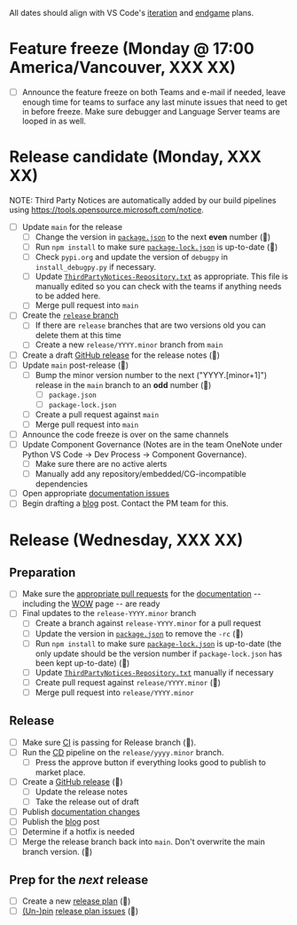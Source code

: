 All dates should align with VS Code's [iteration](https://github.com/microsoft/vscode/labels/iteration-plan) and [endgame](https://github.com/microsoft/vscode/labels/endgame-plan) plans.

# Feature freeze (Monday @ 17:00 America/Vancouver, XXX XX)

-   [ ] Announce the feature freeze on both Teams and e-mail if needed, leave enough time for teams to surface any last minute issues that need to get in before freeze. Make sure debugger and Language Server teams are looped in as well.

# Release candidate (Monday, XXX XX)

NOTE: Third Party Notices are automatically added by our build pipelines using https://tools.opensource.microsoft.com/notice.

-   [ ] Update `main` for the release
    -   [ ] Change the version in [`package.json`](https://github.com/Microsoft/vscode-python/blob/main/package.json) to the next **even** number (🤖)
    -   [ ] Run `npm install` to make sure [`package-lock.json`](https://github.com/Microsoft/vscode-python/blob/main/package.json) is up-to-date (🤖)
    -   [ ] Check `pypi.org` and update the version of `debugpy` in `install_debugpy.py` if necessary.
    -   [ ] Update [`ThirdPartyNotices-Repository.txt`](https://github.com/Microsoft/vscode-python/blob/main/ThirdPartyNotices-Repository.txt) as appropriate. This file is manually edited so you can check with the teams if anything needs to be added here.
    -   [ ] Merge pull request into `main`
-   [ ] Create the [`release` branch](https://github.com/microsoft/vscode-python/branches)
    -   [ ] If there are `release` branches that are two versions old you can delete them at this time
    -   [ ] Create a new `release/YYYY.minor` branch from `main`
-   [ ] Create a draft [GitHub release](https://github.com/microsoft/vscode-python/releases) for the release notes (🤖)
-   [ ] Update `main` post-release (🤖)
    -   [ ] Bump the minor version number to the next ("YYYY.[minor+1]") release in the `main` branch to an **odd** number (🤖)
        -   [ ] `package.json`
        -   [ ] `package-lock.json`
    -   [ ] Create a pull request against `main`
    -   [ ] Merge pull request into `main`
-   [ ] Announce the code freeze is over on the same channels
-   [ ] Update Component Governance (Notes are in the team OneNote under Python VS Code → Dev Process → Component Governance).
    -   [ ] Make sure there are no active alerts
    -   [ ] Manually add any repository/embedded/CG-incompatible dependencies
-   [ ] Open appropriate [documentation issues](https://github.com/microsoft/vscode-docs/issues?q=is%3Aissue+is%3Aopen+label%3Apython)
-   [ ] Begin drafting a [blog](http://aka.ms/pythonblog) post. Contact the PM team for this.

# Release (Wednesday, XXX XX)

## Preparation

-   [ ] Make sure the [appropriate pull requests](https://github.com/microsoft/vscode-docs/pulls) for the [documentation](https://code.visualstudio.com/docs/python/python-tutorial) -- including the [WOW](https://code.visualstudio.com/docs/languages/python) page -- are ready
-   [ ] Final updates to the `release-YYYY.minor` branch
    -   [ ] Create a branch against `release-YYYY.minor` for a pull request
    -   [ ] Update the version in [`package.json`](https://github.com/Microsoft/vscode-python/blob/main/package.json) to remove the `-rc` (🤖)
    -   [ ] Run `npm install` to make sure [`package-lock.json`](https://github.com/Microsoft/vscode-python/blob/main/package.json) is up-to-date (the only update should be the version number if `package-lock.json` has been kept up-to-date) (🤖)
    -   [ ] Update [`ThirdPartyNotices-Repository.txt`](https://github.com/Microsoft/vscode-python/blob/main/ThirdPartyNotices-Repository.txt) manually if necessary
    -   [ ] Create pull request against `release/YYYY.minor` (🤖)
    -   [ ] Merge pull request into `release/YYYY.minor`

## Release

-   [ ] Make sure [CI](https://github.com/microsoft/vscode-python/actions?query=workflow:%22Build%22) is passing for Release branch (🤖).
-   [ ] Run the [CD](https://dev.azure.com/monacotools/Monaco/_build?definitionId=299) pipeline on the `release/yyyy.minor` branch.
    -   [ ] Press the approve button if everything looks good to publish to market place.
-   [ ] Create a [GitHub release](https://github.com/microsoft/vscode-python/releases) (🤖)
    -   [ ] Update the release notes
    -   [ ] Take the release out of draft
-   [ ] Publish [documentation changes](https://github.com/Microsoft/vscode-docs/pulls?q=is%3Apr+is%3Aopen+label%3Apython)
-   [ ] Publish the [blog](http://aka.ms/pythonblog) post
-   [ ] Determine if a hotfix is needed
-   [ ] Merge the release branch back into `main`. Don't overwrite the main branch version. (🤖)

## Prep for the _next_ release

-   [ ] Create a new [release plan](https://raw.githubusercontent.com/microsoft/vscode-python/main/.github/release_plan.md) (🤖)
-   [ ] [(Un-)pin](https://help.github.com/en/articles/pinning-an-issue-to-your-repository) [release plan issues](https://github.com/Microsoft/vscode-python/labels/release%20plan) (🤖)
